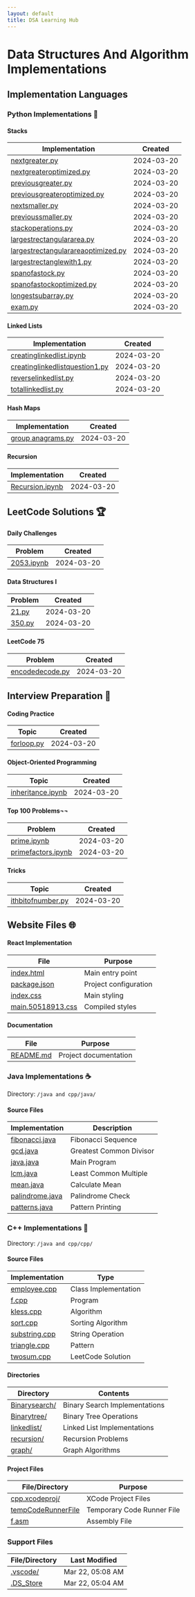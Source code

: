 ```yaml
---
layout: default
title: DSA Learning Hub
---
```


# Data Structures And Algorithm Implementations

## Implementation Languages

### Python Implementations 🐍

#### Stacks
| Implementation | Created |
|---------------|---------|
| [nextgreater.py](/Dsa%20in%20python/stacks/nextgreater.py) | 2024-03-20 |
| [nextgreateroptimized.py](/Dsa%20in%20python/stacks/nextgreateroptimized.py) | 2024-03-20 |
| [previousgreater.py](/Dsa%20in%20python/stacks/previousgreater.py) | 2024-03-20 |
| [previousgreateroptimized.py](/Dsa%20in%20python/stacks/previousgreateroptimized.py) | 2024-03-20 |
| [nextsmaller.py](/Dsa%20in%20python/stacks/nextsmaller.py) | 2024-03-20 |
| [previoussmaller.py](/Dsa%20in%20python/stacks/previoussmaller.py) | 2024-03-20 |
| [stackoperations.py](/Dsa%20in%20python/stacks/stackoperations.py) | 2024-03-20 |
| [largestrectangulararea.py](/Dsa%20in%20python/stacks/largestrectangulararea.py) | 2024-03-20 |
| [largestrectangularareaoptimized.py](/Dsa%20in%20python/stacks/largestrectangularareaoptimized.py) | 2024-03-20 |
| [largestrectanglewith1.py](/Dsa%20in%20python/stacks/largestrectanglewith1.py) | 2024-03-20 |
| [spanofastock.py](/Dsa%20in%20python/stacks/spanofastock.py) | 2024-03-20 |
| [spanofastockoptimized.py](/Dsa%20in%20python/stacks/spanofastockoptimized.py) | 2024-03-20 |
| [longestsubarray.py](/Dsa%20in%20python/stacks/longestsubarray.py) | 2024-03-20 |
| [exam.py](/Dsa%20in%20python/stacks/exam.py) | 2024-03-20 |

#### Linked Lists
| Implementation | Created |
|---------------|---------|
| [creatinglinkedlist.ipynb](/Dsa%20in%20python/Linkedlists/creatinglinkedlist.ipynb) | 2024-03-20 |
| [creatinglinkedlistquestion1.py](/Dsa%20in%20python/Linkedlists/creatinglinkedlistquestion1.py) | 2024-03-20 |
| [reverselinkedlist.py](/Dsa%20in%20python/Linkedlists/reverselinkedlist.py) | 2024-03-20 |
| [totallinkedlist.py](/Dsa%20in%20python/Linkedlists/totallinkedlist.py) | 2024-03-20 |

#### Hash Maps
| Implementation | Created |
|---------------|---------|
| [group anagrams.py](/Dsa%20in%20python/hashmap/group%20anagrams.py) | 2024-03-20 |

#### Recursion
| Implementation | Created |
|---------------|---------|
| [Recursion.ipynb](/Dsa%20in%20python/Recursion.ipynb) | 2024-03-20 |

## LeetCode Solutions 🏆

#### Daily Challenges
| Problem | Created |
|---------|---------|
| [2053.ipynb](/leetcode/daily/2053.ipynb) | 2024-03-20 |

#### Data Structures I
| Problem | Created |
|---------|---------|
| [21.py](/leetcode/ds-1/21.py) | 2024-03-20 |
| [350.py](/leetcode/ds-1/350.py) | 2024-03-20 |

#### LeetCode 75
| Problem | Created |
|---------|---------|
| [encodedecode.py](/leetcode/75/encodedecode.py) | 2024-03-20 |

## Interview Preparation 📝

#### Coding Practice
| Topic | Created |
|-------|---------|
| [forloop.py](/Interview/coding/forloop.py) | 2024-03-20 |

#### Object-Oriented Programming
| Topic | Created |
|-------|---------|
| [inheritance.ipynb](/Interview/oops/inheritance.ipynb) | 2024-03-20 |

#### Top 100 Problems¬¬
| Problem | Created |
|---------|---------|
| [prime.ipynb](/Interview/top100/prime.ipynb) | 2024-03-20 |
| [primefactors.ipynb](/Interview/top100/primefactors.ipynb) | 2024-03-20 |

#### Tricks
| Topic | Created |
|-------|---------|
| [ithbitofnumber.py](/Interview/tricks/ithbitofnumber.py) | 2024-03-20 |

## Website Files 🌐

#### React Implementation
| File | Purpose |
|------|---------|
| [index.html](/public/index.html) | Main entry point |
| [package.json](/package.json) | Project configuration |
| [index.css](/src/index.css) | Main styling |
| [main.50518913.css](/static/css/main.50518913.css) | Compiled styles |

#### Documentation
| File | Purpose |
|------|---------|
| [README.md](/README.md) | Project documentation |

### Java Implementations ☕
Directory: `/java and cpp/java/`

#### Source Files
| Implementation | Description |
|----------------|-------------|
| [fibonacci.java](/java%20and%20cpp/java/fibonacci.java) | Fibonacci Sequence |
| [gcd.java](/java%20and%20cpp/java/gcd.java) | Greatest Common Divisor |
| [java.java](/java%20and%20cpp/java/java.java) | Main Program |
| [lcm.java](/java%20and%20cpp/java/lcm.java) | Least Common Multiple |
| [mean.java](/java%20and%20cpp/java/mean.java) | Calculate Mean |
| [palindrome.java](/java%20and%20cpp/java/palindrome.java) | Palindrome Check |
| [patterns.java](/java%20and%20cpp/java/patterns.java) | Pattern Printing |

### C++ Implementations 🔧
Directory: `/java and cpp/cpp/`

#### Source Files
| Implementation | Type |
|---------------|------|
| [employee.cpp](/java%20and%20cpp/cpp/employee.cpp) | Class Implementation |
| [f.cpp](/java%20and%20cpp/cpp/f.cpp) | Program |
| [kless.cpp](/java%20and%20cpp/cpp/kless.cpp) | Algorithm |
| [sort.cpp](/java%20and%20cpp/cpp/sort.cpp) | Sorting Algorithm |
| [substring.cpp](/java%20and%20cpp/cpp/substring.cpp) | String Operation |
| [triangle.cpp](/java%20and%20cpp/cpp/triangle.cpp) | Pattern |
| [twosum.cpp](/java%20and%20cpp/cpp/twosum.cpp) | LeetCode Solution |

#### Directories
| Directory | Contents |
|-----------|----------|
| [Binarysearch/](/java%20and%20cpp/cpp/Binarysearch/) | Binary Search Implementations |
| [Binarytree/](/java%20and%20cpp/cpp/Binarytree/) | Binary Tree Operations |
| [linkedlist/](/java%20and%20cpp/cpp/linkedlist/) | Linked List Implementations |
| [recursion/](/java%20and%20cpp/cpp/recursion/) | Recursion Problems |
| [graph/](/java%20and%20cpp/cpp/graph/) | Graph Algorithms |

#### Project Files
| File/Directory | Purpose |
|----------------|---------|
| [cpp.xcodeproj/](/java%20and%20cpp/cpp/cpp.xcodeproj/) | XCode Project Files |
| [tempCodeRunnerFile](/java%20and%20cpp/cpp/tempCodeRunnerFile) | Temporary Code Runner File |
| [f.asm](/java%20and%20cpp/cpp/f.asm) | Assembly File |

### Support Files
| File/Directory | Last Modified |
|---------------|---------------|
| [.vscode/](/java%20and%20cpp/.vscode/) | Mar 22, 05:08 AM |
| [.DS_Store](/java%20and%20cpp/.DS_Store) | Mar 22, 05:04 AM | 